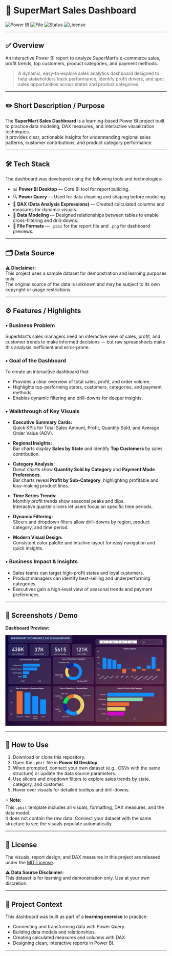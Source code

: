 # 🛒 SuperMart Sales Dashboard

![Power BI](https://img.shields.io/badge/Power%20BI-DATA%20VIS-yellow?logo=powerbi&logoColor=white)
![File](https://img.shields.io/badge/File-.pbit-blue)
![Status](https://img.shields.io/badge/Status-Learning%20Project-brightgreen)
![License](https://img.shields.io/badge/License-MIT-green)

---

## ✅ Overview

An interactive Power BI report to analyze SuperMart’s e-commerce sales, profit trends, top customers, product categories, and payment methods.

> A dynamic, easy-to-explore sales analytics dashboard designed to help stakeholders track performance, identify profit drivers, and spot sales opportunities across states and product categories.

---

## ✏️ Short Description / Purpose

The **SuperMart Sales Dashboard** is a learning-based Power BI project built to practice data modeling, DAX measures, and interactive visualization techniques.  
It provides clear, actionable insights for understanding regional sales patterns, customer contributions, and product category performance.

---

## 🛠️ Tech Stack

The dashboard was developed using the following tools and technologies:

- 📊 **Power BI Desktop** — Core BI tool for report building.
- 🔍 **Power Query** — Used for data cleaning and shaping before modeling.
- 🧩 **DAX (Data Analysis Expressions)** — Created calculated columns and measures for dynamic visuals.
- 📐 **Data Modeling** — Designed relationships between tables to enable cross-filtering and drill-downs.
- 📁 **File Formats** — `.pbix` for the report file and `.png` for dashboard previews.

---

## 🗂️ Data Source

⚠️ **Disclaimer:**  
This project uses a sample dataset for demonstration and learning purposes only.  
The original source of the data is unknown and may be subject to its own copyright or usage restrictions.

---

## ⚙️ Features / Highlights

### • Business Problem
SuperMart’s sales managers need an interactive view of sales, profit, and customer trends to make informed decisions — but raw spreadsheets make this analysis inefficient and error-prone.

### • Goal of the Dashboard
To create an interactive dashboard that:
- Provides a clear overview of total sales, profit, and order volume.
- Highlights top-performing states, customers, categories, and payment methods.
- Enables dynamic filtering and drill-downs for deeper insights.

### • Walkthrough of Key Visuals

- **Executive Summary Cards:**  
  Quick KPIs for Total Sales Amount, Profit, Quantity Sold, and Average Order Value (AOV).

- **Regional Insights:**  
  Bar charts display **Sales by State** and identify **Top Customers** by sales contribution.

- **Category Analysis:**  
  Donut charts show **Quantity Sold by Category** and **Payment Mode Preferences**.  
  Bar charts reveal **Profit by Sub-Category**, highlighting profitable and loss-making product lines.

- **Time Series Trends:**  
  Monthly profit trends show seasonal peaks and dips.  
  Interactive quarter slicers let users focus on specific time periods.

- **Dynamic Filtering:**  
  Slicers and dropdown filters allow drill-downs by region, product category, and time period.

- **Modern Visual Design:**  
  Consistent color palette and intuitive layout for easy navigation and quick insights.

### • Business Impact & Insights

- Sales teams can target high-profit states and loyal customers.
- Product managers can identify best-selling and underperforming categories.
- Executives gain a high-level view of seasonal trends and payment preferences.

---

## 📸 Screenshots / Demo

**Dashboard Preview:**

![SuperMart Sales Dashboard](./Dashboard.png)

---

## 🚀 How to Use

1. Download or clone this repository.
2. Open the `.pbit` file in **Power BI Desktop**.
3. When prompted, connect your own dataset (e.g., CSVs with the same structure) or update the data source parameters.
4. Use slicers and dropdown filters to explore sales trends by state, category, and customer.
5. Hover over visuals for detailed tooltips and drill-downs.

⚡ **Note:**  
This `.pbit` template includes all visuals, formatting, DAX measures, and the data model.  
It does not contain the raw data. Connect your dataset with the same structure to see the visuals populate automatically.

---

## 📜 License

The visuals, report design, and DAX measures in this project are released under the [MIT License](./LICENSE).

⚠️ **Data Source Disclaimer:**  
This dataset is for learning and demonstration only. Use at your own discretion.

---

## 📘 Project Context

This dashboard was built as part of a **learning exercise** to practice:
- Connecting and transforming data with Power Query.
- Building data models and relationships.
- Creating calculated measures and columns with DAX.
- Designing clean, interactive reports in Power BI.

---


